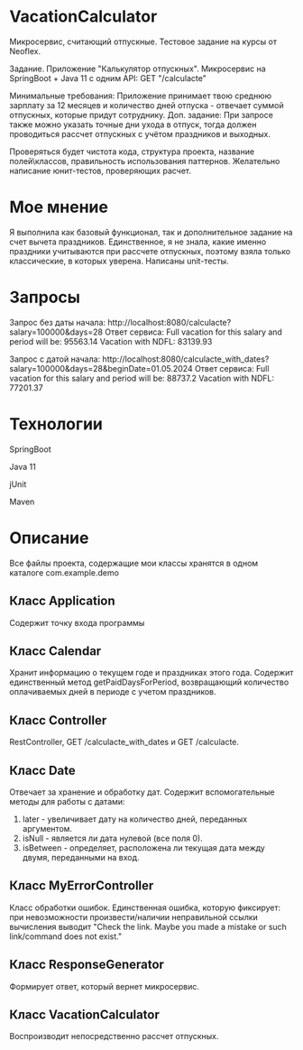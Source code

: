 # VacationCalculator
Микросервис, считающий отпускные. Тестовое задание на курсы от Neoflex.

Задание. Приложение "Калькулятор отпускных".
Микросервис на SpringBoot + Java 11 c одним API:
GET "/calculacte"

Минимальные требования: Приложение принимает твою среднюю зарплату за 12 месяцев и количество дней отпуска - отвечает суммой отпускных, которые придут сотруднику.
Доп. задание: При запросе также можно указать точные дни ухода в отпуск, тогда должен проводиться рассчет отпускных с учётом праздников и выходных.

Проверяться будет чистота кода, структура проекта, название полей\классов, правильность использования паттернов. Желательно написание юнит-тестов, проверяющих расчет.

# Мое мнение

Я выполнила как базовый функционал, так и дополнительное задание на счет вычета праздников. Единственное, я не знала, какие именно праздники учитываются при рассчете отпускных, поэтому взяла только классические, в которых уверена. Написаны unit-тесты.

# Запросы

Запрос без даты начала:
http://localhost:8080/calculacte?salary=100000&days=28
Ответ сервиса:
Full vacation for this salary and period will be: 95563.14 Vacation with NDFL: 83139.93

Запрос с датой начала:
http://localhost:8080/calculacte_with_dates?salary=100000&days=28&beginDate=01.05.2024
Ответ сервиса:
Full vacation for this salary and period will be: 88737.2 Vacation with NDFL: 77201.37

# Технологии

SpringBoot

Java 11

jUnit

Maven

# Описание

Все файлы проекта, содержащие мои классы хранятся в одном каталоге com.example.demo

## Класс Application

Содержит точку входа программы

## Класс Calendar

Хранит информацию о текущем годе и праздниках этого года. Содержит единственный метод getPaidDaysForPeriod, возвращающий количество оплачиваемых дней в периоде с учетом праздников.

## Класс Controller

RestController, GET /calculacte_with_dates и GET /calculacte.

## Класс Date

Отвечает за хранение и обработку дат. Содержит вспомогательные методы для работы с датами:
1) later - увеличивает дату на количество дней, переданных аргументом.
2) isNull - является ли дата нулевой (все поля 0).
3) isBetween - определяет, расположена ли текущая дата между двумя, переданными на вход.

## Класс MyErrorController

Класс обработки ошибок. Единственная ошибка, которую фиксирует: при невозможности произвести/наличии неправильной ссылки вычисления выводит "Check the link. Maybe you made a mistake or such link/command does not exist."

## Класс ResponseGenerator

Формирует ответ, который вернет микросервис.

## Класс VacationCalculator

Воспроизводит непосредственно рассчет отпускных.
